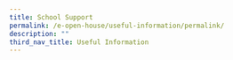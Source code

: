 ```yaml
---
title: School Support
permalink: /e-open-house/useful-information/permalink/
description: ""
third_nav_title: Useful Information
---
```

